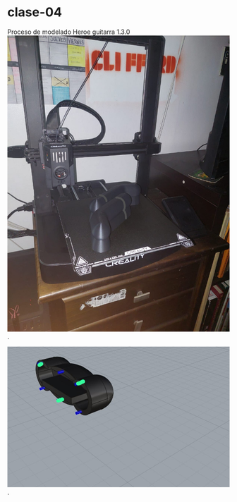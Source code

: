 # clase-04

Proceso de modelado Heroe guitarra 1.3.0
![texto](./CUBICACION1.jpg).

![texto](./INTENTODEENCAJE.jpg).
